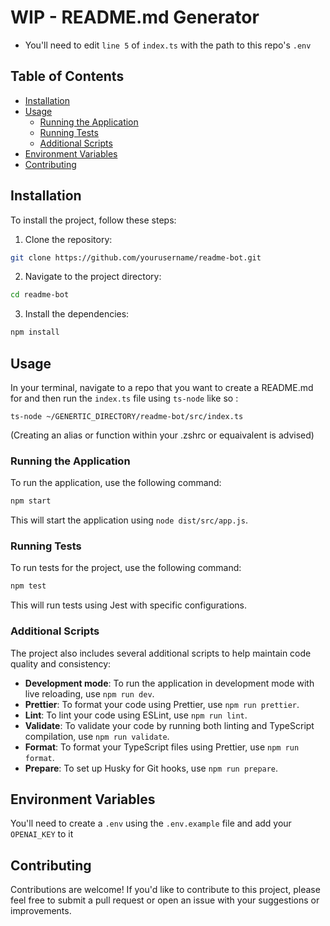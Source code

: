 # WIP - README.md Generator

-   You'll need to edit `line 5` of `index.ts` with the path to this repo's `.env`

## Table of Contents

-   [Installation](#installation)
-   [Usage](#usage)
    -   [Running the Application](#running-the-application)
    -   [Running Tests](#running-tests)
    -   [Additional Scripts](#additional-scripts)
-   [Environment Variables](#environment-variables)
-   [Contributing](#contributing)

## Installation

To install the project, follow these steps:

1. Clone the repository:

```bash
git clone https://github.com/yourusername/readme-bot.git
```

2. Navigate to the project directory:

```bash
cd readme-bot
```

3. Install the dependencies:

```bash
npm install
```

## Usage

In your terminal, navigate to a repo that you want to create a README.md for and then run the `index.ts` file using `ts-node` like so :

```
ts-node ~/GENERTIC_DIRECTORY/readme-bot/src/index.ts
```

(Creating an alias or function within your .zshrc or equaivalent is advised)

### Running the Application

To run the application, use the following command:

```bash
npm start
```

This will start the application using `node dist/src/app.js`.

### Running Tests

To run tests for the project, use the following command:

```bash
npm test
```

This will run tests using Jest with specific configurations.

### Additional Scripts

The project also includes several additional scripts to help maintain code quality and consistency:

-   **Development mode**: To run the application in development mode with live reloading, use `npm run dev`.
-   **Prettier**: To format your code using Prettier, use `npm run prettier`.
-   **Lint**: To lint your code using ESLint, use `npm run lint`.
-   **Validate**: To validate your code by running both linting and TypeScript compilation, use `npm run validate`.
-   **Format**: To format your TypeScript files using Prettier, use `npm run format`.
-   **Prepare**: To set up Husky for Git hooks, use `npm run prepare`.

## Environment Variables

You'll need to create a `.env` using the `.env.example` file and add your `OPENAI_KEY` to it

## Contributing

Contributions are welcome! If you'd like to contribute to this project, please feel free to submit a pull request or open an issue with your
suggestions or improvements.
